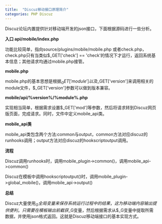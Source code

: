 ```yaml
---
title:  "Discuz移动接口原理简介"
categories: PHP Discuz
---
```


Discuz论坛内置提供针对移动端开发的json接口，下面根据源码进行一些分析。

**入口 api/mobile/index.php**

功能比较简单，指向source/plugins/mobile/mobile.php 或者check.php，check.php只有当类似$_GET['check'] == 'check'的情况下才运行，返回系统基本信息；其他请求均通过mobile.php接管。

**mobile.php**

mobile.php的基本思想是根据$_GET['module']以及$_GET['version']来调用相关的module文件，$_GET['version']参数可以做到版本兼容。

**mobile/api/%version%/%module%.php**

实现相当简单，根据需求设置$_GET['mod']等参数，然后将请求转到Discuz网页版页面，完成请求。同时，文件中定义mobile_api类。

**mobile_api类**

mobile_api类包含两个方法:common与output，common方法对应discuz的runhooks调用；output方法对应discuz的hookscriptoutput调用。

**流程**

Discuz调用runhooks时，调用mobile_plugin->common()，调用mobile_api->common()

Discuz在模板中调用hookscriptoutput()时，调用mobile_plugin->global_mobile()，调用mobile_api->output()

**总结**

Discuz大量使用$_G全局变量来保存系统运行过程中的结果，这为移动端内容输出提供便利，只需要在模板输出前截获$_G变量，然后根据需求从$_G变量中提取所需数据，并使用json格式返回。这就是Discuz移动端接口的基本实现方式。

